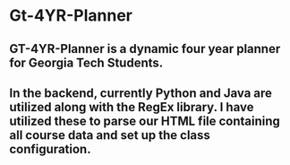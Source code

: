 # Gt-4YR-Planner
## GT-4YR-Planner is a dynamic four year planner for Georgia Tech Students.
## In the backend, currently Python and Java are utilized along with the RegEx library. I have utilized these to parse our HTML file containing all course data and set up the class configuration.
